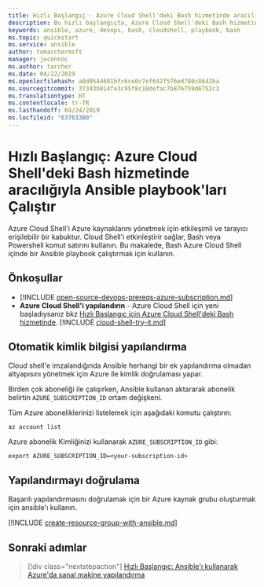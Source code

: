 ```yaml
---
title: Hızlı Başlangıç - Azure Cloud Shell'deki Bash hizmetinde aracılığıyla Çalıştır Ansible playbook'ları | Microsoft Docs
description: Bu hızlı başlangıçta, Azure Cloud Shell'deki Bash hizmetinde ile çeşitli Ansible görevlerini gerçekleştirmenize öğrenin
keywords: ansible, azure, devops, bash, cloudshell, playbook, bash
ms.topic: quickstart
ms.service: ansible
author: tomarchermsft
manager: jeconnoc
ms.author: tarcher
ms.date: 04/22/2019
ms.openlocfilehash: a0d0544601bfc6ce0c7ef642f576ed780c8642ba
ms.sourcegitcommit: 37343b814fe3c95f8c10defac7b876759d6752c3
ms.translationtype: HT
ms.contentlocale: tr-TR
ms.lasthandoff: 04/24/2019
ms.locfileid: "63763380"
---
```

# <a name="quickstart-run-ansible-playbooks-via-bash-in-azure-cloud-shell"></a>Hızlı Başlangıç: Azure Cloud Shell'deki Bash hizmetinde aracılığıyla Ansible playbook'ları Çalıştır

Azure Cloud Shell'i Azure kaynaklarını yönetmek için etkileşimli ve tarayıcı erişilebilir bir kabuktur. Cloud Shell'i etkinleştirir sağlar, Bash veya Powershell komut satırını kullanın. Bu makalede, Bash Azure Cloud Shell içinde bir Ansible playbook çalıştırmak için kullanın.

## <a name="prerequisites"></a>Önkoşullar

- [!INCLUDE [open-source-devops-prereqs-azure-subscription.md](../../includes/open-source-devops-prereqs-azure-subscription.md)]
- **Azure Cloud Shell'i yapılandırın** - Azure Cloud Shell için yeni başladıysanız bkz [Hızlı Başlangıç için Azure Cloud Shell'deki Bash hizmetinde](https://docs.microsoft.com/azure/cloud-shell/quickstart).
[!INCLUDE [cloud-shell-try-it.md](../../includes/cloud-shell-try-it.md)]

## <a name="automatic-credential-configuration"></a>Otomatik kimlik bilgisi yapılandırma

Cloud shell'e imzalandığında Ansible herhangi bir ek yapılandırma olmadan altyapısını yönetmek için Azure ile kimlik doğrulaması yapar. 

Birden çok aboneliği ile çalışırken, Ansible kullanan aktararak abonelik belirtin `AZURE_SUBSCRIPTION_ID` ortam değişkeni. 

Tüm Azure aboneliklerinizi listelemek için aşağıdaki komutu çalıştırın:

```azurecli-interactive
az account list
```

Azure abonelik Kimliğinizi kullanarak `AZURE_SUBSCRIPTION_ID` gibi:

```azurecli-interactive
export AZURE_SUBSCRIPTION_ID=<your-subscription-id>
```

## <a name="verify-the-configuration"></a>Yapılandırmayı doğrulama
Başarılı yapılandırmasını doğrulamak için bir Azure kaynak grubu oluşturmak için ansible'ı kullanın.

[!INCLUDE [create-resource-group-with-ansible.md](../../includes/ansible-snippet-create-resource-group.md)]

## <a name="next-steps"></a>Sonraki adımlar

> [!div class="nextstepaction"] 
> [Hızlı Başlangıç: Ansible'ı kullanarak Azure'da sanal makine yapılandırma](/azure/virtual-machines/linux/ansible-create-vm)